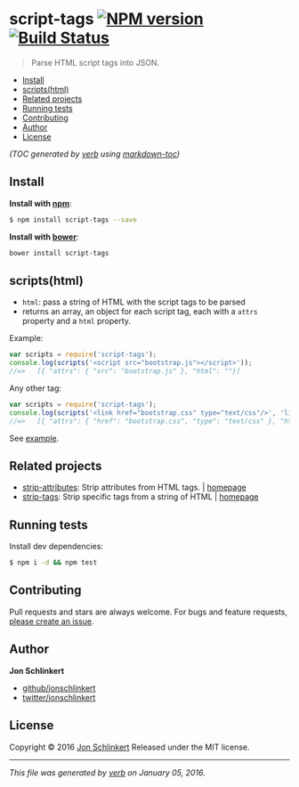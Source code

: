 # script-tags [![NPM version](https://img.shields.io/npm/v/script-tags.svg)](https://www.npmjs.com/package/script-tags) [![Build Status](https://img.shields.io/travis/jonschlinkert/script-tags.svg)](https://travis-ci.org/jonschlinkert/script-tags)

> Parse HTML script tags into JSON.

- [Install](#install)
- [scripts(html)](#scripts-html-)
- [Related projects](#related-projects)
- [Running tests](#running-tests)
- [Contributing](#contributing)
- [Author](#author)
- [License](#license)

_(TOC generated by [verb](https://github.com/verbose/verb) using [markdown-toc](https://github.com/jonschlinkert/markdown-toc))_

## Install

**Install with [npm](https://www.npmjs.com/)**:

```sh
$ npm install script-tags --save
```

**Install with [bower](bower.io)**:

```bash
bower install script-tags
```

## scripts(html)

* `html`: pass a string of HTML with the script tags to be parsed
* returns an array, an object for each script tag, each with a `attrs` property and a `html` property.

Example:

```js
var scripts = require('script-tags');
console.log(scripts('<script src="bootstrap.js"></script>'));
//=>   [{ "attrs": { "src": "bootstrap.js" }, "html": ""}]
```

Any other tag:

```js
var scripts = require('script-tags');
console.log(scripts('<link href="bootstrap.css" type="text/css"/>', 'link')); // Will check for link tag instead of scripts!
//=>   [{ "attrs": { "href": "bootstrap.css", "type": "text/css" }, "html": ""}]
```

See [example](./test/example.json).

## Related projects

* [strip-attributes](https://www.npmjs.com/package/strip-attributes): Strip attributes from HTML tags. | [homepage](https://github.com/jonschlinkert/strip-attributes)
* [strip-tags](https://www.npmjs.com/package/strip-tags): Strip specific tags from a string of HTML | [homepage](https://github.com/jonschlinkert/strip-tags)

## Running tests

Install dev dependencies:

```sh
$ npm i -d && npm test
```

## Contributing

Pull requests and stars are always welcome. For bugs and feature requests, [please create an issue](https://github.com/jonschlinkert/script-tags/issues/new).

## Author

**Jon Schlinkert**

* [github/jonschlinkert](https://github.com/jonschlinkert)
* [twitter/jonschlinkert](http://twitter.com/jonschlinkert)

## License

Copyright © 2016 [Jon Schlinkert](https://github.com/jonschlinkert)
Released under the MIT license.

***

_This file was generated by [verb](https://github.com/verbose/verb) on January 05, 2016._
